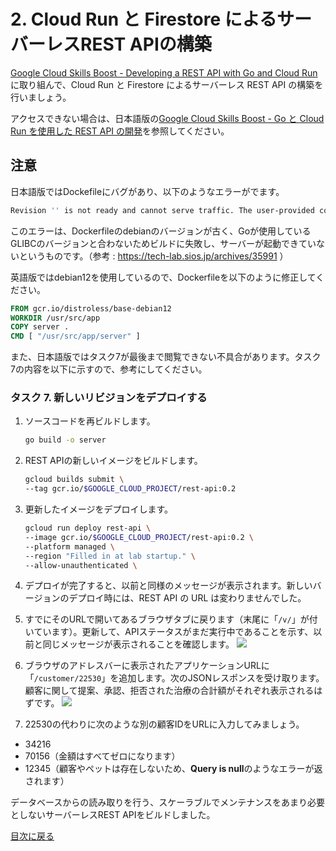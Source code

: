 # 2. Cloud Run と Firestore によるサーバーレスREST APIの構築

[Google Cloud Skills Boost - Developing a REST API with Go and Cloud Run](https://www.cloudskillsboost.google/course_templates/741/labs/464421) に取り組んで、Cloud Run と Firestore によるサーバーレス REST API の構築を行いましょう。

アクセスできない場合は、日本語版の[Google Cloud Skills Boost - Go と Cloud Run を使用した REST API の開発](https://www.cloudskillsboost.google/course_templates/741/labs/463386)を参照してください。

## 注意

日本語版ではDockefileにバグがあり、以下のようなエラーがでます。

```sh
Revision '' is not ready and cannot serve traffic. The user-provided container failed to start and listen on the port defined provided by the PORT=8080 environment variable. Logs for this revision might contain more information.
```

このエラーは、Dockerfileのdebianのバージョンが古く、Goが使用しているGLIBCのバージョンと合わないためビルドに失敗し、サーバーが起動できていないというものです。（参考 : https://tech-lab.sios.jp/archives/35991 ）

英語版ではdebian12を使用しているので、Dockerfileを以下のように修正してください。

```Dockerfile
FROM gcr.io/distroless/base-debian12
WORKDIR /usr/src/app
COPY server .
CMD [ "/usr/src/app/server" ]
```

また、日本語版ではタスク7が最後まで閲覧できない不具合があります。タスク7の内容を以下に示すので、参考にしてください。

### タスク 7. 新しいリビジョンをデプロイする

1. ソースコードを再ビルドします。
    ```sh
    go build -o server
    ```

1. REST APIの新しいイメージをビルドします。
    ```sh
    gcloud builds submit \
    --tag gcr.io/$GOOGLE_CLOUD_PROJECT/rest-api:0.2
    ```
1. 更新したイメージをデプロイします。

    ```sh
    gcloud run deploy rest-api \
    --image gcr.io/$GOOGLE_CLOUD_PROJECT/rest-api:0.2 \
    --platform managed \
    --region "Filled in at lab startup." \
    --allow-unauthenticated \
    ```

1. デプロイが完了すると、以前と同様のメッセージが表示されます。新しいバージョンのデプロイ時には、REST API の URL は変わりませんでした。

1. すでにそのURLで開いてあるブラウザタブに戻ります（末尾に「`/v/`」が付いています）。更新して、APIステータスがまだ実行中であることを示す、以前と同じメッセージが表示されることを確認します。
    ![](https://cdn.qwiklabs.com/Q6zP6oeJbelXp7M24egmn5kOqwM%2FjM2udtHAx9S9k9c%3D)

1. ブラウザのアドレスバーに表示されたアプリケーションURLに「`/customer/22530`」を追加します。次のJSONレスポンスを受け取ります。顧客に関して提案、承認、拒否された治療の合計額がそれぞれ表示されるはずです。
    ![](https://cdn.qwiklabs.com/YA7BORLOP0WqHewA%2B2vxM2Gll12QkAbxZ%2F7PN2IblYI%3D)

1. 22530の代わりに次のような別の顧客IDをURLに入力してみましょう。
  - 34216
  - 70156（金額はすべてゼロになります）
  - 12345（顧客やペットは存在しないため、**Query is null**のようなエラーが返されます）

データベースからの読み取りを行う、スケーラブルでメンテナンスをあまり必要としないサーバーレスREST APIをビルドしました。

[目次に戻る](README.md)
